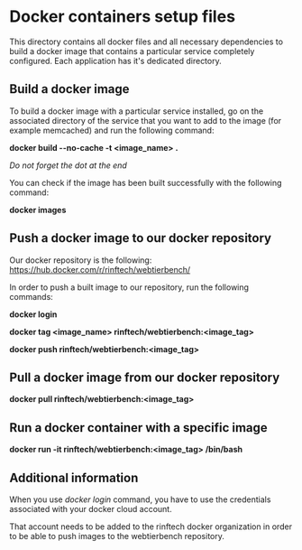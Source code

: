 # Docker containers setup files

This directory contains all docker files and all necessary dependencies to build a docker image
that contains a particular service completely configured. Each application has it's dedicated directory.

## Build a docker image

To build a docker image with a particular service installed, go on the associated directory of
the service that you want to add to the image (for example memcached) and run the following command:

**docker build --no-cache -t <image_name> .**

*Do not forget the dot at the end*

You can check if the image has been built successfully with the following command:

**docker images**

## Push a docker image to our docker repository

Our docker repository is the following: https://hub.docker.com/r/rinftech/webtierbench/

In order to push a built image to our repository, run the following commands:

**docker login**

**docker tag <image_name> rinftech/webtierbench:<image_tag>**

**docker push rinftech/webtierbench:<image_tag>**

## Pull a docker image from our docker repository

**docker pull rinftech/webtierbench:<image_tag>**

## Run a docker container with a specific image

**docker run -it rinftech/webtierbench:<image_tag> /bin/bash**

## Additional information

When you use *docker login* command, you have to use the credentials associated with your docker
cloud account.

That account needs to be added to the rinftech docker organization in order to be able to push images to the
webtierbench repository.
